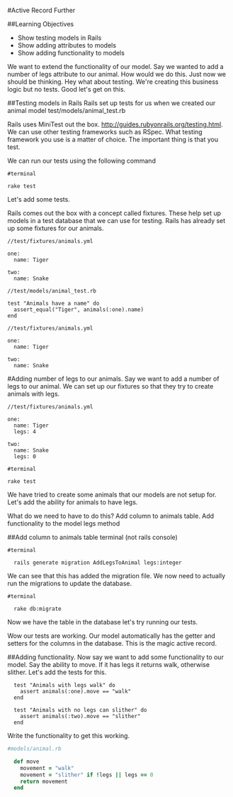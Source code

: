 #Active Record Further

##Learning Objectives
 - Show testing models in Rails
 - Show adding attributes to models
 - Show adding functionality to models


We want to extend the functionality of our model. Say we wanted to add a number of legs attribute to our animal. How would we do this.  Just now we should be thinking.  Hey what about testing.  We're creating this business logic but no tests.  Good let's get on this.


##Testing models in Rails
Rails set up tests for us when we created our animal model
test/models/animal_test.rb

Rails uses MiniTest out the box.  http://guides.rubyonrails.org/testing.html.  We can use other testing frameworks such as RSpec.  What testing framework you use is a matter of choice. The important thing is that you test.


We can run our tests using the following command
```
#terminal

rake test
```
Let's add some tests.

Rails comes out the box with a concept called fixtures.  These help set up models in a test database that we can use for testing.  Rails has already set up some fixtures for our animals.

```
//test/fixtures/animals.yml

one:
  name: Tiger

two:
  name: Snake
```

```
//test/models/animal_test.rb

test "Animals have a name" do
  assert_equal("Tiger", animals(:one).name)
end
```

```
//test/fixtures/animals.yml

one:
  name: Tiger

two:
  name: Snake
```

#Adding number of legs to our animals.
Say we want to add a number of legs to our animal.  We can set up our fixtures so that they try to create animals with legs.

```
//test/fixtures/animals.yml

one:
  name: Tiger
  legs: 4

two:
  name: Snake
  legs: 0
```

```
#terminal

rake test
```

We have tried to create some animals that our models are not setup for.  Let's add the ability for animals to have legs.


What do we need to have to do this?
  Add column to animals table.
  Add functionality to the model legs method

##Add column to animals table
terminal (not rails console)

```
#terminal

  rails generate migration AddLegsToAnimal legs:integer
```
We can see that this has added the migration file.  We now need to actually run the migrations to update the database.

```
#terminal

  rake db:migrate
```

Now we have the table in the database let's try running our tests.

Wow our tests are working.  Our model automatically has the getter and setters for the columns in the database.  This is the magic active record.


##Adding functionality.
Now say we want to add some functionality to our model.  Say the ability to move. If it has legs it returns walk, otherwise slither.  Let's add the tests for this.

```
  test "Animals with legs walk" do
    assert animals(:one).move == "walk"
  end

  test "Animals with no legs can slither" do
    assert animals(:two).move == "slither"
  end
```

Write the functionality to get this working.

```ruby
#models/animal.rb

  def move
    movement = "walk"
    movement = "slither" if !legs || legs == 0
    return movement  
  end
```
